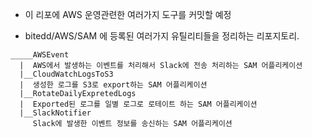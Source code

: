 
 * 이 리포에 AWS 운영관련한 여러가지 도구를 커밋할 예정

 * bitedd/AWS/SAM 에 등록된 여러가지 유틸리티들을 정리하는 리포지토리.

```
_____AWSEvent
  |  AWS에서 발생하는 이벤트를 처리해서 Slack에 전송 처리하는 SAM 어플리케이션
  |__CloudWatchLogsToS3
  |  생성한 로그를 S3로 export하는 SAM 어플리케이션
  |__RotateDailyExpretedLogs
  |  Exported된 로그를 일별 로그로 로테이트 하는 SAM 어플리케이션
  |__SlackNotifier
     Slack에 발생한 이벤트 정보를 송신하는 SAM 어플리케이션
```
